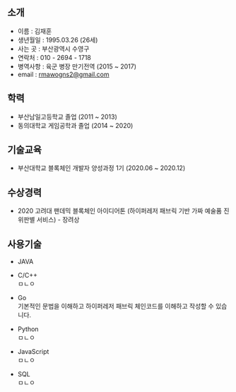 ## 소개
* 이름 : 김재훈  
* 생년월일 : 1995.03.26 (26세)  
* 사는 곳 : 부산광역시 수영구  
* 연락처 : 010 - 2694 - 1718  
* 병역사항 : 육군 병장 만기전역 (2015 ~ 2017)  
* email : rmawogns2@gmail.com  

## 학력  
* 부산남일고등학교 졸업 (2011 ~ 2013)
* 동의대학교 게임공학과 졸업 (2014 ~ 2020)  

## 기술교육
* 부산대학교 블록체인 개발자 양성과정 1기 (2020.06 ~ 2020.12)  

## 수상경력
* 2020 고려대 팬데믹 블록체인 아이디어톤 (하이퍼레저 패브릭 기반 가짜 예술품 진위판별 서비스) - 장려상  

## 사용기술
* JAVA  

* C/C++  
ㅁㄴㅇ  
* Go  
기본적인 문법을 이해하고 하이퍼레저 패브릭 체인코드를 이해하고 작성할 수 있습니다.
* Python  
ㅁㄴㅇ  
* JavaScript  
ㅁㄴㅇ  
* SQL  
ㅁㄴㅇ 
